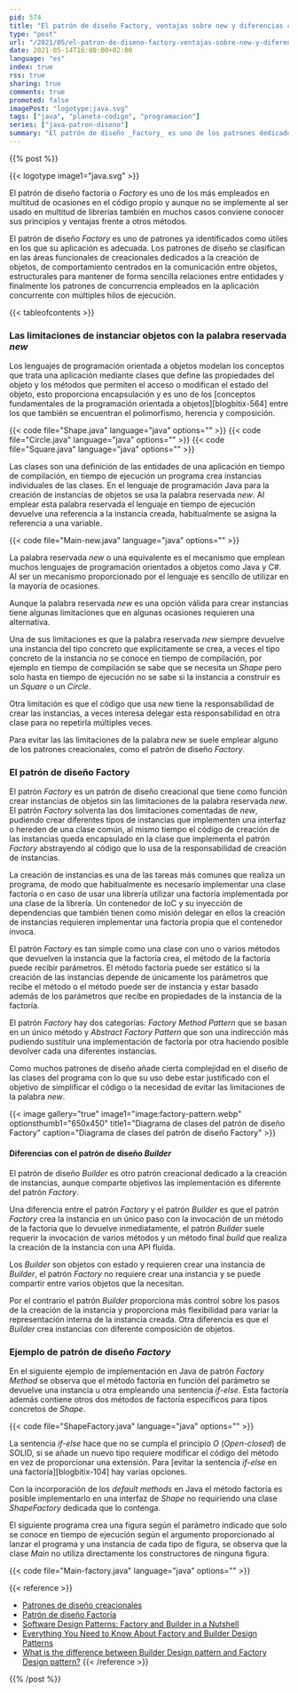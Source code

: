 ```yaml
---
pid: 574
title: "El patrón de diseño Factory, ventajas sobre new y diferencias con Builder"
type: "post"
url: "/2021/05/el-patron-de-diseno-factory-ventajas-sobre-new-y-diferencias-con-builder/"
date: 2021-05-14T16:00:00+02:00
language: "es"
index: true
rss: true
sharing: true
comments: true
promoted: false
imagePost: "logotype:java.svg"
tags: ["java", "planeta-codigo", "programacion"]
series: ["java-patron-diseno"]
summary: "El patrón de diseño _Factory_ es uno de los patrones dedicados a la creación de instancias. El patrón _Factory_ proporciona varias ventajas sobre la palabra reservada _new_ que proporcionan los lenguajes de programación orientada a objetos para la creación de instancias. Es muy utilizado en muchas librerías, en ocasiones también es necesario implementar una clase que implemente este patrón por lo que es muy útil conocer y usar este patrón en las ocasiones que sea adecuado."
---
```


{{% post %}}

{{< logotype image1="java.svg" >}}

El patrón de diseño factoría o _Factory_ es uno de los más empleados en multitud de ocasiones en el código propio y aunque no se implemente al ser usado en multitud de librerías también en muchos casos conviene conocer sus principios y ventajas frente a otros métodos.

El patrón de diseño _Factory_ es uno de patrones ya identificados como útiles en los que su aplicación es adecuada. Los patrones de diseño se clasifican en las áreas funcionales de creacionales dedicados a la creación de objetos, de comportamiento centrados en la comunicación entre objetos, estructurales para mantener de forma sencilla relaciones entre entidades y finalmente los patrones de concurrencia empleados en la aplicación concurrente con múltiples hilos de ejecución.

{{< tableofcontents >}}

### Las limitaciones de instanciar objetos con la palabra reservada _new_

Los lenguajes de programación orientada a objetos modelan los conceptos que trata una aplicación mediante clases que define las propiedades del objeto y los métodos que permiten el acceso o modifican el estado del objeto, esto proporciona encapsulación y es uno de los [conceptos fundamentales de la programación orientada a objetos][blogbitix-564] entre los que también se encuentran el polimorfismo, herencia y composición.

{{< code file="Shape.java" language="java" options="" >}}
{{< code file="Circle.java" language="java" options="" >}}
{{< code file="Square.java" language="java" options="" >}}

Las clases son una definición de las entidades de una aplicación en tiempo de compilación, en tiempo de ejecución un programa crea instancias individuales de las clases. En el lenguaje de programación Java para la creación de instancias de objetos se usa la palabra reservada _new_. Al emplear esta palabra reservada el lenguaje en tiempo de ejecución devuelve una referencia a la instancia creada, habitualmente se asigna la referencia a una variable.

{{< code file="Main-new.java" language="java" options="" >}}

La palabra reservada _new_ o una equivalente es el mecanismo que emplean muchos lenguajes de programación orientados a objetos como Java y C#. Al ser un mecanismo proporcionado por el lenguaje es sencillo de utilizar en la mayoría de ocasiones.

Aunque la palabra reservada _new_ es una opción válida para crear instancias tiene algunas limitaciones que en algunas ocasiones requieren una alternativa.

Una de sus limitaciones es que la palabra reservada _new_ siempre devuelve una instancia del tipo concreto que explícitamente se crea, a veces el tipo concreto de la instancia no se conoce en tiempo de compilación, por ejemplo en tiempo de compilación se sabe que se necesita un _Shape_ pero solo hasta en tiempo de ejecución no se sabe si la instancia a construir es un _Square_ o un _Circle_.

Otra limitación es que el código que usa _new_ tiene la responsabilidad de crear las instancias, a veces interesa delegar esta responsabilidad en otra clase para no repetirla múltiples veces.

Para evitar las las limitaciones de la palabra _new_ se suele emplear alguno de los patrones creacionales, como el patrón de diseño _Factory_.

### El patrón de diseño Factory

El patrón _Factory_ es un patrón de diseño creacional que tiene como función crear instancias de objetos sin las limitaciones de la palabra reservada _new_. El patrón _Factory_ solventa las dos limitaciones comentadas de _new_, pudiendo crear diferentes tipos de instancias que implementen una interfaz o hereden de una clase común, al mismo tiempo el código de creación de las instancias queda encapsulado en la clase que implementa el patrón _Factory_ abstrayendo al código que lo usa de la responsabilidad de creación de instancias.

La creación de instancias es una de las tareas más comunes que realiza un programa, de modo que habitualmente es necesario implementar una clase factoría o en caso de usar una librería utilizar una factoría implementada por una clase de la librería. Un contenedor de IoC y su inyección de dependencias que también tienen como misión delegar en ellos la creación de instancias requieren implementar una factoría propia que el contenedor invoca.

El patrón _Factory_ es tan simple como una clase con uno o varios métodos que devuelven la instancia que la factoría crea, el método de la factoría puede recibir parámetros. El método factoría puede ser estático si la creación de las instancias depende de únicamente los parámetros que recibe el método o el método puede ser de instancia y estar basado además de los parámetros que recibe en propiedades de la instancia de la factoría.

El patrón _Factory_ hay dos categorías: _Factory Method Pattern_ que se basan en un único método y _Abstract Factory Pattern_ que son una indirección más pudiendo sustituir una implementación de factoría por otra haciendo posible devolver cada una diferentes instancias.

Como muchos patrones de diseño añade cierta complejidad en el diseño de las clases del programa con lo que su uso debe estar justificado con el objetivo de simplificar el código o la necesidad de evitar las limitaciones de la palabra _new_.

{{< image
    gallery="true"
    image1="image:factory-pattern.webp" optionsthumb1="650x450" title1="Diagrama de clases del patrón de diseño Factory"
    caption="Diagrama de clases del patrón de diseño Factory" >}}

#### Diferencias con el patrón de diseño _Builder_

El patrón de diseño _Builder_ es otro patrón creacional dedicado a la creación de instancias, aunque comparte objetivos las implementación es diferente del patrón _Factory_.

Una diferencia entre el patrón _Factory_ y el patrón _Builder_ es que el patrón _Factory_ crea la instancia en un único paso con la invocación de un método de la factoría que lo devuelve inmediatamente, el patrón _Builder_ suele requerir la invocación de varios métodos y un método final _build_ que realiza la creación de la instancia con una API fluída.

Los _Builder_ son objetos con estado y requieren crear una instancia de _Builder_, el patrón _Factory_ no requiere crear una instancia y se puede compartir entre varios objetos que la necesitan.

Por el contrario el patrón _Builder_ proporciona más control sobre los pasos de la creación de la instancia y proporciona más flexibilidad para variar la representación interna de la instancia creada. Otra diferencia es que el _Builder_ crea instancias con diferente composición de objetos.

### Ejemplo de patrón de diseño _Factory_

En el siguiente ejemplo de implementación en Java de patrón _Factory Method_  se observa que el método factoría en función del parámetro se devuelve una instancia u otra empleando una sentencia _if-else_. Esta factoría además contiene otros dos métodos de factoría específicos para tipos concretos de _Shape_.

{{< code file="ShapeFactory.java" language="java" options="" >}}

La sentencia _if-else_ hace que no se cumpla el principio _O_ (_Open-closed_) de SOLID, si se añade un nuevo tipo requiere modificar el código del método en vez de proporcionar una extensión. Para [evitar la sentencia _if-else_ en una factoría][blogbitix-104] hay varias opciones.

Con la incorporación de los _default methods_ en Java el método factoría es posible implementarlo en una interfaz de _Shape_ no requiriendo una clase _ShapeFactory_ dedicada que lo contenga.

El siguiente programa crea una figura según el parámetro indicado que solo se conoce en tiempo de ejecución según el argumento proporcionado al lanzar el programa y una instancia de cada tipo de figura, se observa que la clase _Main_ no utiliza directamente los constructores de ninguna figura.

{{< code file="Main-factory.java" language="java" options="" >}}

{{< reference >}}
* [Patrones de diseño creacionales](https://en.wikipedia.org/wiki/Software_design_pattern#Creational_patterns)
* [Patrón de diseño Factoría](http://www.oodesign.com/factory-pattern.html)
* [Software Design Patterns: Factory and Builder in a Nutshell](https://medium.com/javarevisited/design-patterns-101-factory-vs-builder-vs-fluent-builder-da2babf42113)
* [Everything You Need to Know About Factory and Builder Design Patterns](https://dzone.com/articles/everything-you-need-to-know-about-factory-and-buil)
* [What is the difference between Builder Design pattern and Factory Design pattern?](http://stackoverflow.com/questions/757743/what-is-the-difference-between-builder-design-pattern-and-factory-design-pattern)
{{< /reference >}}

{{% /post %}}
